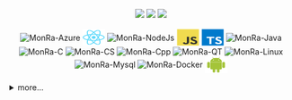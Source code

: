 <!--Hello
<h2><img src="https://emojis.slackmojis.com/emojis/images/1531849430/4246/blob-sunglasses.gif?1531849430" width="30"/> Hi 👋 , I'm MonRá! <img src="https://media.giphy.com/media/12oufCB0MyZ1Go/giphy.gif" width="50"></h2>
-->

<div>
  </p>
  <div align="center">
   <a href="https://www.facebook.com/ramon.chaib" target="_blank"><img src="https://img.shields.io/badge/-Facebook-%230077B5?style=for-the-badge&logo=facebook&logoColor=white" target="_blank"></a> 
  <a href="https://www.instagram.com/monrapps/" target="_blank"><img src="https://img.shields.io/badge/-Instagram-%23E4405F?style=for-the-badge&logo=instagram&logoColor=white" target="_blank"></a>
  <a href="https://www.linkedin.com/in/ramon-chaib-27007635/" target="_blank"><img src="https://img.shields.io/badge/-LinkedIn-%230077B5?style=for-the-badge&logo=linkedin&logoColor=white" target="_blank"></a>   
</div>
  
 <div style="display: inline_block" align="center"><br>
  <img align="center" alt="MonRa-Azure" height="30" width="40" src="https://cdn.jsdelivr.net/gh/devicons/devicon/icons/azure/azure-original.svg">
  <img align="center" alt="MonRa-React" height="30" width="40" src="https://raw.githubusercontent.com/devicons/devicon/master/icons/react/react-original.svg">
  <img align="center" alt="MonRa-NodeJs" height="30" width="40" src="https://cdn.jsdelivr.net/gh/devicons/devicon/icons/nodejs/nodejs-original.svg">
  <img align="center" alt="MonRa-Js" height="30" width="40" src="https://raw.githubusercontent.com/devicons/devicon/master/icons/javascript/javascript-original.svg">     <img align="center" alt="MonRa-Ts" height="30" width="40" src="https://raw.githubusercontent.com/devicons/devicon/master/icons/typescript/typescript-original.svg">
  <img align="center" alt="MonRa-Java" height="30" width="40" src="https://cdn.jsdelivr.net/gh/devicons/devicon/icons/java/java-original.svg">
  <img align="center" alt="MonRa-C" height="30" width="40" src="https://cdn.jsdelivr.net/gh/devicons/devicon/icons/c/c-original.svg">
  <img align="center" alt="MonRa-CS" height="30" width="40" src="https://cdn.jsdelivr.net/gh/devicons/devicon/icons/csharp/csharp-original.svg">
  <img align="center" alt="MonRa-Cpp" height="30" width="40" src="https://cdn.jsdelivr.net/gh/devicons/devicon/icons/cplusplus/cplusplus-original.svg">
  <img align="center" alt="MonRa-QT" height="30" width="40" src="https://cdn.jsdelivr.net/gh/devicons/devicon/icons/qt/qt-original.svg">
  <img align="center" alt="MonRa-Linux" height="30" width="40" src="https://cdn.jsdelivr.net/gh/devicons/devicon/icons/linux/linux-original.svg">
  <img align="center" alt="MonRa-Mysql" height="30" width="40" src="https://cdn.jsdelivr.net/gh/devicons/devicon/icons/mysql/mysql-original.svg">
  <img align="center" alt="MonRa-Docker" height="30" width="40" src="https://cdn.jsdelivr.net/gh/devicons/devicon/icons/docker/docker-original.svg">  
  <img align="center" alt="MonRa-Android" height="30" width="40" src="https://github.com/devicons/devicon/blob/master/icons/android/android-original.svg">
  
</div>
</a>

</br>
<!--
[![github activity graph](https://activity-graph.herokuapp.com/graph?username=monrapps&theme=chartreuse-dark)](https://github.com/monrapps/)
-->
<div>
<details>
      <summary>more...</summary>
      
<!--
### <img src="https://media.giphy.com/media/VgCDAzcKvsR6OM0uWg/giphy.gif" width="50"> A little more about me...  

```javascript
const monra = {
    pronouns: "He" | "Him",
    code: ["any"],
    askMeAbout: ["any"],
    technologies: {
        backEnd: {
            js: ["any"],
        },
        mobileApp: {
            native: ["Android Development"]
        },
        devOps: ["AWS", "Docker🐳", "Route53", "Nginx"],
        databases: ["mongo", "MySql", "sqlite"],
        misc: ["Firebase", "Socket.IO", "selenium", "open-cv", "php", "SuiteApp"]
    },
    architecture: ["Serverless Architecture", "Progressive web applications", "Single page applications"],
    currentFocus: "Building Robots to ease opertations",
    funFact: "There are two ways to write error-free programs; only the third one works"
};
```
-->

---
<!--START_SECTION:waka-->
![Code Time](http://img.shields.io/badge/Code%20Time-997%20hrs%209%20mins-blue)

![Profile Views](http://img.shields.io/badge/Profile%20Views-0-blue)

![Lines of code](https://img.shields.io/badge/From%20Hello%20World%20I%27ve%20Written-3.1%20million%20lines%20of%20code-blue)

**🐱 My GitHub Data** 

> 📦 46.5 kB Used in GitHub's Storage 
 > 
> 🏆 2,579 Contributions in the Year 2024
 > 
> 🚫 Not Opted to Hire
 > 
> 📜 24 Public Repositories 
 > 
> 🔑 18 Private Repositories 
 > 
**I'm an Early 🐤** 

```text
🌞 Morning                8404 commits        █████████░░░░░░░░░░░░░░░░   35.17 % 
🌆 Daytime                11011 commits       ████████████░░░░░░░░░░░░░   46.08 % 
🌃 Evening                3718 commits        ████░░░░░░░░░░░░░░░░░░░░░   15.56 % 
🌙 Night                  764 commits         █░░░░░░░░░░░░░░░░░░░░░░░░   03.20 % 
```
📅 **I'm Most Productive on Thursday** 

```text
Monday                   4415 commits        █████░░░░░░░░░░░░░░░░░░░░   18.48 % 
Tuesday                  4418 commits        █████░░░░░░░░░░░░░░░░░░░░   18.49 % 
Wednesday                4608 commits        █████░░░░░░░░░░░░░░░░░░░░   19.28 % 
Thursday                 5073 commits        █████░░░░░░░░░░░░░░░░░░░░   21.23 % 
Friday                   3194 commits        ███░░░░░░░░░░░░░░░░░░░░░░   13.37 % 
Saturday                 1277 commits        █░░░░░░░░░░░░░░░░░░░░░░░░   05.34 % 
Sunday                   912 commits         █░░░░░░░░░░░░░░░░░░░░░░░░   03.82 % 
```


📊 **This Week I Spent My Time On** 

```text
🕑︎ Time Zone: America/Sao_Paulo

💬 Programming Languages: 
C++                      17 hrs 50 mins      █████████████████░░░░░░░░   69.67 % 
C                        2 hrs 59 mins       ███░░░░░░░░░░░░░░░░░░░░░░   11.67 % 
Markdown                 1 hr 46 mins        ██░░░░░░░░░░░░░░░░░░░░░░░   06.91 % 
Objective-C              1 hr 20 mins        █░░░░░░░░░░░░░░░░░░░░░░░░   05.23 % 
Other                    51 mins             █░░░░░░░░░░░░░░░░░░░░░░░░   03.37 % 

🔥 Editors: 
VS Code                  25 hrs 36 mins      █████████████████████████   100.00 % 

🐱‍💻 Projects: 
fw_tal_platformio        22 hrs 2 mins       ██████████████████████░░░   86.06 % 
Markdown                 2 hrs 14 mins       ██░░░░░░░░░░░░░░░░░░░░░░░   08.75 % 
TinyGSM                  1 hr 10 mins        █░░░░░░░░░░░░░░░░░░░░░░░░   04.58 % 
wlm-esp32                8 mins              ░░░░░░░░░░░░░░░░░░░░░░░░░   00.58 % 
Unknown Project          0 secs              ░░░░░░░░░░░░░░░░░░░░░░░░░   00.04 % 

💻 Operating System: 
Windows                  24 hrs 59 mins      ████████████████████████░   97.62 % 
Mac                      36 mins             █░░░░░░░░░░░░░░░░░░░░░░░░   02.38 % 
```

**I Mostly Code in C** 

```text
C                        14 repos            █████░░░░░░░░░░░░░░░░░░░░   20.90 % 
C++                      10 repos            ████░░░░░░░░░░░░░░░░░░░░░   14.93 % 
JavaScript               7 repos             ███░░░░░░░░░░░░░░░░░░░░░░   10.45 % 
HTML                     5 repos             ██░░░░░░░░░░░░░░░░░░░░░░░   07.46 % 
Python                   4 repos             █░░░░░░░░░░░░░░░░░░░░░░░░   05.97 % 
```



**Timeline**

![Lines of Code chart](https://raw.githubusercontent.com/monrapps/monrapps/master/assets/bar_graph.png)


 Last Updated on 18/12/2024 23:20:30 UTC
<!--END_SECTION:waka-->
